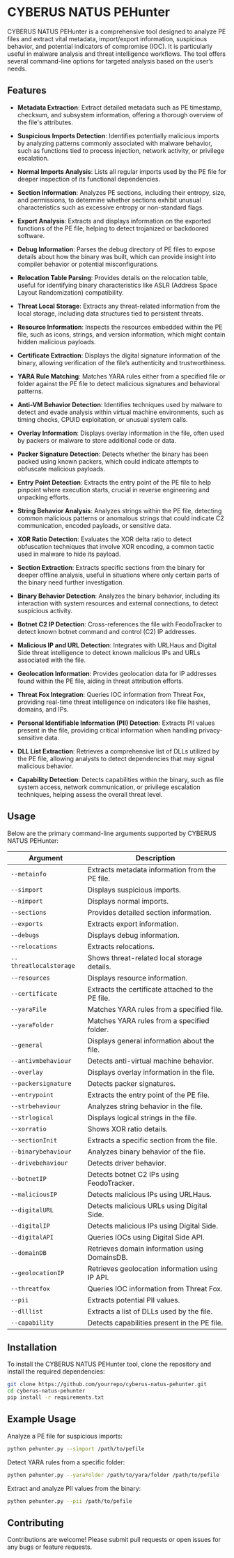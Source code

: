 
# CYBERUS NATUS PEHunter

CYBERUS NATUS PEHunter is a comprehensive tool designed to analyze PE files and extract vital metadata, import/export information, suspicious behavior, and potential indicators of compromise (IOC). It is particularly useful in malware analysis and threat intelligence workflows. The tool offers several command-line options for targeted analysis based on the user’s needs.

## Features

- **Metadata Extraction**: Extract detailed metadata such as PE timestamp, checksum, and subsystem information, offering a thorough overview of the file's attributes.
  
- **Suspicious Imports Detection**: Identifies potentially malicious imports by analyzing patterns commonly associated with malware behavior, such as functions tied to process injection, network activity, or privilege escalation.

- **Normal Imports Analysis**: Lists all regular imports used by the PE file for deeper inspection of its functional dependencies.

- **Section Information**: Analyzes PE sections, including their entropy, size, and permissions, to determine whether sections exhibit unusual characteristics such as excessive entropy or non-standard flags.

- **Export Analysis**: Extracts and displays information on the exported functions of the PE file, helping to detect trojanized or backdoored software.

- **Debug Information**: Parses the debug directory of PE files to expose details about how the binary was built, which can provide insight into compiler behavior or potential misconfigurations.

- **Relocation Table Parsing**: Provides details on the relocation table, useful for identifying binary characteristics like ASLR (Address Space Layout Randomization) compatibility.

- **Threat Local Storage**: Extracts any threat-related information from the local storage, including data structures tied to persistent threats.

- **Resource Information**: Inspects the resources embedded within the PE file, such as icons, strings, and version information, which might contain hidden malicious payloads.

- **Certificate Extraction**: Displays the digital signature information of the binary, allowing verification of the file’s authenticity and trustworthiness.

- **YARA Rule Matching**: Matches YARA rules either from a specified file or folder against the PE file to detect malicious signatures and behavioral patterns.

- **Anti-VM Behavior Detection**: Identifies techniques used by malware to detect and evade analysis within virtual machine environments, such as timing checks, CPUID exploitation, or unusual system calls.

- **Overlay Information**: Displays overlay information in the file, often used by packers or malware to store additional code or data.

- **Packer Signature Detection**: Detects whether the binary has been packed using known packers, which could indicate attempts to obfuscate malicious payloads.

- **Entry Point Detection**: Extracts the entry point of the PE file to help pinpoint where execution starts, crucial in reverse engineering and unpacking efforts.

- **String Behavior Analysis**: Analyzes strings within the PE file, detecting common malicious patterns or anomalous strings that could indicate C2 communication, encoded payloads, or sensitive data.

- **XOR Ratio Detection**: Evaluates the XOR delta ratio to detect obfuscation techniques that involve XOR encoding, a common tactic used in malware to hide its payload.

- **Section Extraction**: Extracts specific sections from the binary for deeper offline analysis, useful in situations where only certain parts of the binary need further investigation.

- **Binary Behavior Detection**: Analyzes the binary behavior, including its interaction with system resources and external connections, to detect suspicious activity.

- **Botnet C2 IP Detection**: Cross-references the file with FeodoTracker to detect known botnet command and control (C2) IP addresses.

- **Malicious IP and URL Detection**: Integrates with URLHaus and Digital Side threat intelligence to detect known malicious IPs and URLs associated with the file.

- **Geolocation Information**: Provides geolocation data for IP addresses found within the PE file, aiding in threat attribution efforts.

- **Threat Fox Integration**: Queries IOC information from Threat Fox, providing real-time threat intelligence on indicators like file hashes, domains, and IPs.

- **Personal Identifiable Information (PII) Detection**: Extracts PII values present in the file, providing critical information when handling privacy-sensitive data.

- **DLL List Extraction**: Retrieves a comprehensive list of DLLs utilized by the PE file, allowing analysts to detect dependencies that may signal malicious behavior.

- **Capability Detection**: Detects capabilities within the binary, such as file system access, network communication, or privilege escalation techniques, helping assess the overall threat level.

## Usage

Below are the primary command-line arguments supported by CYBERUS NATUS PEHunter:

| Argument               | Description                                             |
|------------------------|---------------------------------------------------------|
| `--metainfo`            | Extracts metadata information from the PE file.         |
| `--simport`             | Displays suspicious imports.                            |
| `--nimport`             | Displays normal imports.                                |
| `--sections`            | Provides detailed section information.                  |
| `--exports`             | Extracts export information.                            |
| `--debugs`              | Displays debug information.                             |
| `--relocations`         | Extracts relocations.                                   |
| `--threatlocalstorage`  | Shows threat-related local storage details.             |
| `--resources`           | Displays resource information.                          |
| `--certificate`         | Extracts the certificate attached to the PE file.       |
| `--yaraFile`            | Matches YARA rules from a specified file.               |
| `--yaraFolder`          | Matches YARA rules from a specified folder.             |
| `--general`             | Displays general information about the file.            |
| `--antivmbehaviour`     | Detects anti-virtual machine behavior.                  |
| `--overlay`             | Displays overlay information in the file.               |
| `--packersignature`     | Detects packer signatures.                              |
| `--entrypoint`          | Extracts the entry point of the PE file.                |
| `--strbehaviour`        | Analyzes string behavior in the file.                   |
| `--strlogical`          | Displays logical strings in the file.                   |
| `--xorratio`            | Shows XOR ratio details.                                |
| `--sectionInit`         | Extracts a specific section from the file.              |
| `--binarybehaviour`     | Analyzes binary behavior of the file.                   |
| `--drivebehaviour`      | Detects driver behavior.                                |
| `--botnetIP`            | Detects botnet C2 IPs using FeodoTracker.               |
| `--maliciousIP`         | Detects malicious IPs using URLHaus.                    |
| `--digitalURL`          | Detects malicious URLs using Digital Side.              |
| `--digitalIP`           | Detects malicious IPs using Digital Side.               |
| `--digitalAPI`          | Queries IOCs using Digital Side API.                    |
| `--domainDB`            | Retrieves domain information using DomainsDB.           |
| `--geolocationIP`       | Retrieves geolocation information using IP API.         |
| `--threatfox`           | Queries IOC information from Threat Fox.                |
| `--pii`                 | Extracts potential PII values.                          |
| `--dlllist`             | Extracts a list of DLLs used by the file.               |
| `--capability`          | Detects capabilities present in the PE file.            |

## Installation

To install the CYBERUS NATUS PEHunter tool, clone the repository and install the required dependencies:

```bash
git clone https://github.com/yourrepo/cyberus-natus-pehunter.git
cd cyberus-natus-pehunter
pip install -r requirements.txt
```

## Example Usage

Analyze a PE file for suspicious imports:

```bash
python pehunter.py --simport /path/to/pefile
```

Detect YARA rules from a specific folder:

```bash
python pehunter.py --yaraFolder /path/to/yara/folder /path/to/pefile
```

Extract and analyze PII values from the binary:

```bash
python pehunter.py --pii /path/to/pefile
```

## Contributing

Contributions are welcome! Please submit pull requests or open issues for any bugs or feature requests.

